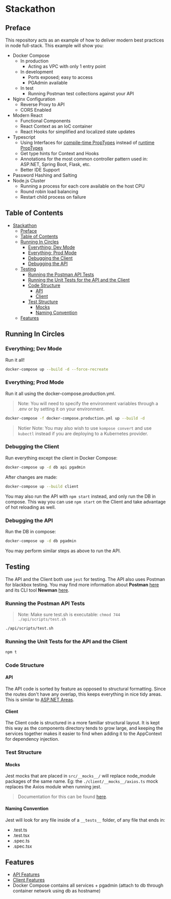 # Stackathon

## Preface

This repository acts as an example of how to deliver modern best practices in node full-stack. This example will show you:

- Docker Compose
  - In production
    - Acting as VPC with only 1 entry point
  - In development
    - Ports exposed; easy to access
    - PGAdmin available
  - In test
    - Running Postman test collections against your API
- Nginx Configuration
  - Reverse Proxy to API
  - CORS Enabled
- Modern React
  - Functional Components
  - React Context as an IoC container
  - React Hooks for simplified and localized state updates
- Typescript
  - Using Interfaces for [compile-time PropTypes](https://github.com/Microsoft/TypeScript-React-Starter#creating-a-component) instead of [runtime PropTypes](https://reactjs.org/docs/typechecking-with-proptypes.html)
  - Get type hints for Context and Hooks
  - Annotations for the most common controller pattern used in: ASP.NET, Spring Boot, Flask, etc.
  - Better IDE Support
- Password Hashing and Salting
- Node.js Cluster
  - Running a process for each core available on the host CPU
  - Round robin load balancing
  - Restart child process on failure

## Table of Contents

- [Stackathon](#stackathon)
  - [Preface](#preface)
  - [Table of Contents](#table-of-contents)
  - [Running In Circles](#running-in-circles)
    - [Everything; Dev Mode](#everything-dev-mode)
    - [Everything; Prod Mode](#everything-prod-mode)
    - [Debugging the Client](#debugging-the-client)
    - [Debugging the API](#debugging-the-api)
  - [Testing](#testing)
    - [Running the Postman API Tests](#running-the-postman-api-tests)
    - [Running the Unit Tests for the API and the Client](#running-the-unit-tests-for-the-api-and-the-client)
    - [Code Structure](#code-structure)
      - [API](#api)
      - [Client](#client)
    - [Test Structure](#test-structure)
      - [Mocks](#mocks)
      - [Naming Convention](#naming-convention)
  - [Features](#features)

## Running In Circles

### Everything; Dev Mode

Run it all!

```sh
docker-compose up --build -d --force-recreate
```

### Everything; Prod Mode

Run it all using the docker-compose.production.yml.

> Note: You will need to specify the environment variables through a .env or by
> setting it on your environment.

```sh
docker-compose -f docker-compose.production.yml up --build -d
```

> Notier Note: You may also wish to use `kompose convert` and use `kubectl` instead if you are deploying to a Kubernetes provider.

### Debugging the Client

Run everything except the client in Docker Compose:

```sh
docker-compose up -d db api pgadmin
```

After changes are made:

```sh
docker-compose up --build client
```

You may also run the API with `npm start` instead, and only run the DB in compose.
This way you can use `npm start` on the Client and take advantage of hot reloading as well.

### Debugging the API

Run the DB in compose:

```sh
docker-compose up -d db pgadmin
```

You may perform similar steps as above to run the API.

## Testing

The API and the Client both use `jest` for testing. The API also uses Postman for blackbox testing. 
You may find more information about **Postman** [here](https://www.getpostman.com/resources/videos-tutorials/) 
and its CLI tool **Newman** [here](https://github.com/postmanlabs/newman#using-newman-cli).

### Running the Postman API Tests

> Note: Make sure test.sh is executable: `chmod 744 ./api/scripts/test.sh`

```sh
./api/scripts/test.sh
```

### Running the Unit Tests for the API and the Client

```sh
npm t
```

### Code Structure

#### API

The API code is sorted by feature as opposed to structural formatting. Since the routes 
don't have any overlap, this keeps everything in nice tidy areas.
This is similar to [ASP.NET Areas](https://docs.microsoft.com/en-us/aspnet/core/mvc/controllers/areas?view=aspnetcore-2.2).

#### Client

The Client code is structured in a more familiar structural layout.
It is kept this way as the components directory tends to grow large, and keeping the services
together makes it easier to find when adding it to the AppContext for dependency injection.

### Test Structure

#### Mocks

Jest mocks that are placed in `src/__mocks__/` will replace node_module packages of the same name. Eg:
the `./client/__mocks__/axios.ts` mock replaces the Axios module when running jest.

> Documentation for this can be found [here](https://jestjs.io/docs/en/manual-mocks).

#### Naming Convention

Jest will look for any file inside of a `__tests__` folder, of any file that ends in:

- .test.ts
- .test.tsx
- .spec.ts
- .spec.tsx

## Features

- [API Features](./api/README.md)
- [Client Features](./client/README.md)
- Docker Compose contains all services + pgadmin (attach to db through container network using db as hostname)
